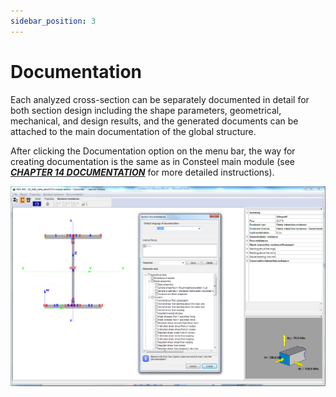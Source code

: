 ```yaml
---
sidebar_position: 3
---
```

# Documentation

Each analyzed cross-section can be separately documented in detail for both section design including the shape parameters, geometrical, mechanical, and design results, and the generated documents can be attached to the main documentation of the global structure.

<!-- /wp:paragraph -->

<!-- wp:paragraph {"align":"justify"} -->

After clicking the Documentation option on the menu bar, the way for creating documentation is the same as in Consteel main module (see **_[CHAPTER 14 DOCUMENTATION](/manual/documentation/)_** for more detailed instructions).

<!-- /wp:paragraph -->

<!-- wp:image {"align":"center","id":6742,"width":714,"height":453,"sizeSlug":"large","linkDestination":"media"} -->

[![](./img/wp-content-uploads-2021-04-section_documentation-1024x651.png)](https://consteelsoftware.com/wp-content/uploads/2021/04/section_documentation.png)

<!-- /wp:image -->
